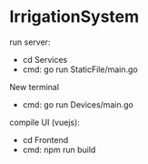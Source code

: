 # IrrigationSystem

run server:
  - cd Services
  - cmd: go run StaticFile/main.go

  New terminal
  - cmd: go run Devices/main.go
 
compile UI (vuejs):
  - cd Frontend
  - cmd: npm run build
